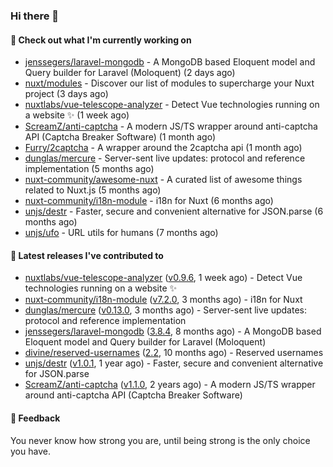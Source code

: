 ### Hi there 👋

#### 👷 Check out what I'm currently working on

- [jenssegers/laravel-mongodb](https://github.com/jenssegers/laravel-mongodb) - A MongoDB based Eloquent model and Query builder for Laravel (Moloquent) (2 days ago)
- [nuxt/modules](https://github.com/nuxt/modules) - Discover our list of modules to supercharge your Nuxt project (3 days ago)
- [nuxtlabs/vue-telescope-analyzer](https://github.com/nuxtlabs/vue-telescope-analyzer) - Detect Vue technologies running on a website ✨ (1 week ago)
- [ScreamZ/anti-captcha](https://github.com/ScreamZ/anti-captcha) - A modern JS/TS wrapper around anti-captcha API (Captcha Breaker Software) (1 month ago)
- [Furry/2captcha](https://github.com/Furry/2captcha) - A wrapper around the 2captcha api (1 month ago)
- [dunglas/mercure](https://github.com/dunglas/mercure) - Server-sent live updates: protocol and reference implementation (5 months ago)
- [nuxt-community/awesome-nuxt](https://github.com/nuxt-community/awesome-nuxt) - A curated list of awesome things related to Nuxt.js (5 months ago)
- [nuxt-community/i18n-module](https://github.com/nuxt-community/i18n-module) - i18n for Nuxt (6 months ago)
- [unjs/destr](https://github.com/unjs/destr) - Faster, secure and convenient alternative for JSON.parse (6 months ago)
- [unjs/ufo](https://github.com/unjs/ufo) - URL utils for humans (7 months ago)

#### 🔭 Latest releases I've contributed to

- [nuxtlabs/vue-telescope-analyzer](https://github.com/nuxtlabs/vue-telescope-analyzer) ([v0.9.6](https://github.com/nuxtlabs/vue-telescope-analyzer/releases/tag/v0.9.6), 1 week ago) - Detect Vue technologies running on a website ✨
- [nuxt-community/i18n-module](https://github.com/nuxt-community/i18n-module) ([v7.2.0](https://github.com/nuxt-community/i18n-module/releases/tag/v7.2.0), 3 months ago) - i18n for Nuxt
- [dunglas/mercure](https://github.com/dunglas/mercure) ([v0.13.0](https://github.com/dunglas/mercure/releases/tag/v0.13.0), 3 months ago) - Server-sent live updates: protocol and reference implementation
- [jenssegers/laravel-mongodb](https://github.com/jenssegers/laravel-mongodb) ([3.8.4](https://github.com/jenssegers/laravel-mongodb/releases/tag/3.8.4), 8 months ago) - A MongoDB based Eloquent model and Query builder for Laravel (Moloquent)
- [divine/reserved-usernames](https://github.com/divine/reserved-usernames) ([2.2](https://github.com/divine/reserved-usernames/releases/tag/2.2), 10 months ago) - Reserved usernames
- [unjs/destr](https://github.com/unjs/destr) ([v1.0.1](https://github.com/unjs/destr/releases/tag/v1.0.1), 1 year ago) - Faster, secure and convenient alternative for JSON.parse
- [ScreamZ/anti-captcha](https://github.com/ScreamZ/anti-captcha) ([v1.1.0](https://github.com/ScreamZ/anti-captcha/releases/tag/v1.1.0), 2 years ago) - A modern JS/TS wrapper around anti-captcha API (Captcha Breaker Software)

#### 💬 Feedback
You never know how strong you are, until being strong is the only choice you have.